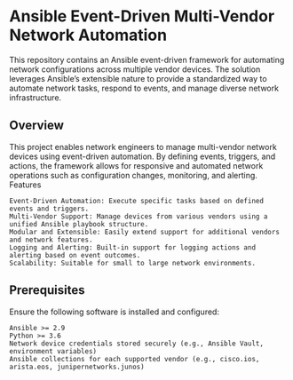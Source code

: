# Ansible Event-Driven Multi-Vendor Network Automation

This repository contains an Ansible event-driven framework for automating network configurations across multiple vendor devices. The solution leverages Ansible’s extensible nature to provide a standardized way to automate network tasks, respond to events, and manage diverse network infrastructure.

## Overview

This project enables network engineers to manage multi-vendor network devices using event-driven automation. By defining events, triggers, and actions, the framework allows for responsive and automated network operations such as configuration changes, monitoring, and alerting.
Features

    Event-Driven Automation: Execute specific tasks based on defined events and triggers.
    Multi-Vendor Support: Manage devices from various vendors using a unified Ansible playbook structure.
    Modular and Extensible: Easily extend support for additional vendors and network features.
    Logging and Alerting: Built-in support for logging actions and alerting based on event outcomes.
    Scalability: Suitable for small to large network environments.

## Prerequisites

Ensure the following software is installed and configured:

    Ansible >= 2.9
    Python >= 3.6
    Network device credentials stored securely (e.g., Ansible Vault, environment variables)
    Ansible collections for each supported vendor (e.g., cisco.ios, arista.eos, junipernetworks.junos)

